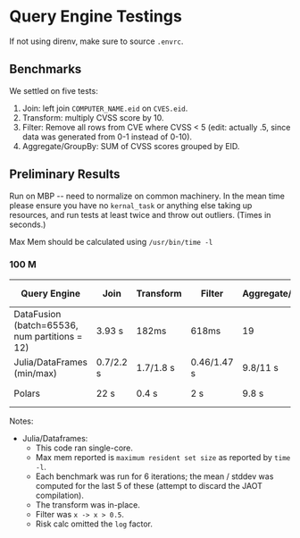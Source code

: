 # Query Engine Testings

If not using direnv, make sure to source `.envrc`.

## Benchmarks

We settled on five tests:

1. Join: left join `COMPUTER_NAME.eid` on `CVES.eid`.
1. Transform: multiply CVSS score by 10.
1. Filter: Remove all rows from CVE where CVSS < 5 (edit: actually .5, since data was generated from 0-1 instead of 0-10).
1. Aggregate/GroupBy: SUM of CVSS scores grouped by EID.

## Preliminary Results

Run on MBP -- need to normalize on common machinery. In the mean time please
ensure you have no `kernal_task` or anything else taking up resources, and run
tests at least twice and throw out outliers. (Times in seconds.)

Max Mem should be calculated using `/usr/bin/time -l`

### 100 M

| Query Engine                                   | Join     | Transform  | Filter     | Aggregate/Groupby | Max Mem           | Rough CPU        |
| -----------------------------------------------| -------  | ---------- | --------   | ----------------- | ----------------- | ---------------- |
| DataFusion  (batch=65536, num partitions = 12) | 3.93 s   | 182ms      | 618ms      | 19                | 6.7 GB            | 700%             |
| Julia/DataFrames (min/max)                     | 0.7/2.2 s| 1.7/1.8 s  | 0.46/1.47 s| 9.8/11 s          | 0.95 GB           | 100%             |
| Polars                                         | 22 s     | 0.4 s      | 2 s        | 9.8 s             | 1.8 GB            | 700%             |


Notes:

- Julia/Dataframes:
  - This code ran single-core.
  - Max mem reported is `maximum resident set size` as reported by `time -l`.
  - Each benchmark was run for 6 iterations; the mean / stddev was computed for the last 5 of these
    (attempt to discard the JAOT compilation).
  - The transform was in-place.
  - Filter was `x -> x > 0.5`.
  - Risk calc omitted the `log` factor.
